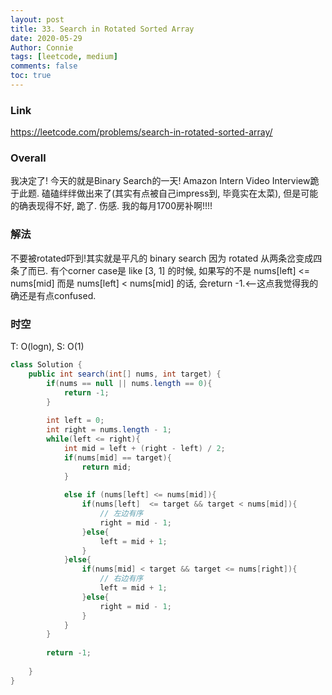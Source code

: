 ```yaml
---
layout: post
title: 33. Search in Rotated Sorted Array
date: 2020-05-29
Author: Connie 
tags: [leetcode, medium]
comments: false
toc: true
---
```

### Link
https://leetcode.com/problems/search-in-rotated-sorted-array/

### Overall
我决定了! 今天的就是Binary Search的一天! Amazon Intern Video Interview跪于此题. 磕磕绊绊做出来了(其实有点被自己impress到, 毕竟实在太菜), 但是可能的确表现得不好, 跪了. 伤感. 我的每月1700房补啊!!!!

### 解法
不要被rotated吓到!其实就是平凡的 binary search 因为 rotated 从两条岔变成四条了而已. 有个corner case是 like [3, 1] 的时候, 如果写的不是 nums[left] <= nums[mid] 而是 nums[left] < nums[mid] 的话, 会return -1.<--这点我觉得我的确还是有点confused.

### 时空
T: O(logn), S: O(1)

```java
class Solution {
    public int search(int[] nums, int target) {
        if(nums == null || nums.length == 0){
            return -1;
        }   
    
        int left = 0;
        int right = nums.length - 1;
        while(left <= right){
            int mid = left + (right - left) / 2;
            if(nums[mid] == target){
                return mid;
            }
            
            else if (nums[left] <= nums[mid]){
                if(nums[left]  <= target && target < nums[mid]){
                    // 左边有序
                    right = mid - 1;
                }else{
                    left = mid + 1;
                }
            }else{
                if(nums[mid] < target && target <= nums[right]){
                    // 右边有序
                    left = mid + 1;
                }else{
                    right = mid - 1;
                }
            }
        }
        
        return -1;
        
    }
}
```
